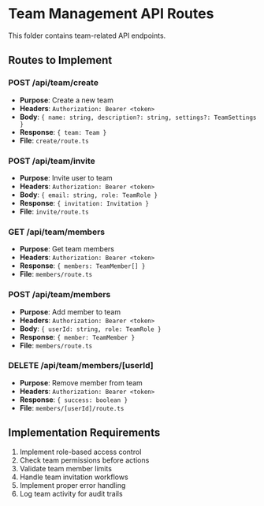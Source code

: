 # Team Management API Routes

This folder contains team-related API endpoints.

## Routes to Implement

### POST /api/team/create
- **Purpose**: Create a new team
- **Headers**: `Authorization: Bearer <token>`
- **Body**: `{ name: string, description?: string, settings?: TeamSettings }`
- **Response**: `{ team: Team }`
- **File**: `create/route.ts`

### POST /api/team/invite
- **Purpose**: Invite user to team
- **Headers**: `Authorization: Bearer <token>`
- **Body**: `{ email: string, role: TeamRole }`
- **Response**: `{ invitation: Invitation }`
- **File**: `invite/route.ts`

### GET /api/team/members
- **Purpose**: Get team members
- **Headers**: `Authorization: Bearer <token>`
- **Response**: `{ members: TeamMember[] }`
- **File**: `members/route.ts`

### POST /api/team/members
- **Purpose**: Add member to team
- **Headers**: `Authorization: Bearer <token>`
- **Body**: `{ userId: string, role: TeamRole }`
- **Response**: `{ member: TeamMember }`
- **File**: `members/route.ts`

### DELETE /api/team/members/[userId]
- **Purpose**: Remove member from team
- **Headers**: `Authorization: Bearer <token>`
- **Response**: `{ success: boolean }`
- **File**: `members/[userId]/route.ts`

## Implementation Requirements

1. Implement role-based access control
2. Check team permissions before actions
3. Validate team member limits
4. Handle team invitation workflows
5. Implement proper error handling
6. Log team activity for audit trails
